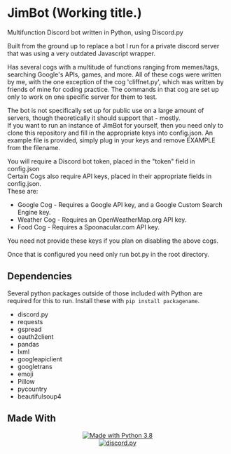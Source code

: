 # JimBot (Working title.)
 Multifunction Discord bot written in Python, using Discord.py
 
 Built from the ground up to replace a bot I run for a private discord server that was using a very outdated Javascript wrapper.
 
 Has several cogs with a multitude of functions ranging from memes/tags, searching Google's APIs, games, and more.
 All of these cogs were written by me, with the one exception of the cog 'cliffnet.py', which was written by friends of mine for coding practice. The commands in that cog are set up only to work on one specific server for them to test.
 
 The bot is not specifically set up for public use on a large amount of servers, though theoretically it should support that - mostly.  
 If you want to run an instance of JimBot for yourself, then you need only to clone this repository and fill in the appropriate keys into config.json. An example file is provided, simply plug in your keys and remove EXAMPLE from the filename.  
 
 You will require a Discord bot token, placed in the "token" field in config.json  
 Certain Cogs also require API keys, placed in their appropriate fields in config.json.  
 These are:
 * Google Cog - Requires a Google API key, and a Google Custom Search Engine key.
 * Weather Cog - Requires an OpenWeatherMap.org API key.
 * Food Cog - Requires a Spoonacular.com API key.  
 
 You need not provide these keys if you plan on disabling the above cogs.
 
 Once that is configured you need only run bot.py in the root directory.
 
## Dependencies
Several python packages outside of those included with Python are required for this to run. Install these with ``pip install packagename``.
* discord.py
* requests
* gspread
* oauth2client
* pandas
* lxml
* googleapiclient
* googletrans
* emoji
* Pillow
* pycountry
* beautifulsoup4


## Made With
<p align="center">
<a href="https://www.python.org/downloads/">
    <img src="https://img.shields.io/badge/Made%20With-Python%203.8-blue.svg?style=for-the-badge" alt="Made with Python 3.8">
</a>
<br>
<a href="https://github.com/Rapptz/discord.py/">
   <img src="https://img.shields.io/badge/discord-py-blue.svg" alt="discord.py">
</a>
</p>
